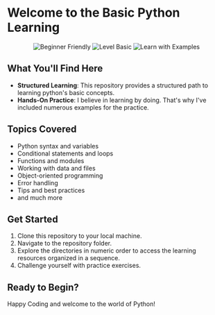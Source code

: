 # Welcome to the Basic Python Learning 

<p align="center">
  <img src="https://img.shields.io/badge/Python-Beginner%20Friendly-yellow?style=for-the-badge" alt="Beginner Friendly">
  <img src="https://img.shields.io/badge/Level-Basic-blue?style=for-the-badge" alt="Level Basic">
  <img src="https://img.shields.io/badge/Learn%20with-Examples-green?style=for-the-badge" alt="Learn with Examples">
</p>


## What You'll Find Here

- **Structured Learning**: This repository provides a structured path to learning python's basic concepts.
- **Hands-On Practice**: I believe in learning by doing. That's why I've included numerous examples for the practice.


## Topics Covered

- Python syntax and variables
- Conditional statements and loops
- Functions and modules
- Working with data and files
- Object-oriented programming
- Error handling
- Tips and best practices
- and much more

## Get Started

1. Clone this repository to your local machine.
2. Navigate to the repository folder.
3. Explore the directories in numeric order to access the learning resources organized in a sequence.
4. Challenge yourself with practice exercises.

## Ready to Begin?

Happy Coding and welcome to the world of Python!

